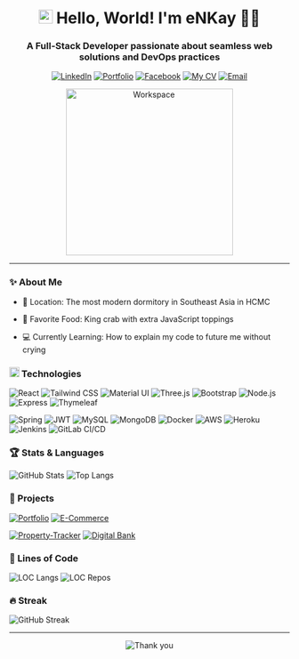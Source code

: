 <h1 align="center">
  <img width="25px" alt="Hello" src="https://camo.githubusercontent.com/2ec030bc751ce444be25f6ed5aa026d2a0950d5cc62603faa27f4ec72f1e7ac3/68747470733a2f2f782e747739332e66756e2f696d616765732f68692e676966">
  Hello, World! I'm eNKay 🙆‍♂️
</h1>

<h3 align="center">
  A Full-Stack Developer passionate about seamless web solutions and DevOps practices
</h3>

<div align="center">

  [![LinkedIn](https://img.shields.io/badge/en--kay-white?style=for-the-badge&logo=Linkedin&logoColor=0A66C2)](https://www.linkedin.com/in/en-kay)
  [![Portfolio](https://img.shields.io/badge/🌐_enkay.live-white?style=for-the-badge&logoColor=0A66C2)](https://enkay.live)
  [![Facebook](https://img.shields.io/badge/enkay.live-white?style=for-the-badge&logo=facebook&logoColor=0866FF)](https://www.facebook.com/enkay.live)
  [![My CV](https://img.shields.io/badge/My_CV-white?style=for-the-badge&logo=readdotcv&logoColor=EC1C24)](https://bit.ly/enkaycv)
  [![Email](https://img.shields.io/badge/enkay.work@outlook.com-white?style=for-the-badge&logo=gmail&logoColor=EA4335)](mailto:enkay.work@outlook.com)

  <img width="300px" src="https://user-images.githubusercontent.com/74038190/229223263-cf2e4b07-2615-4f87-9c38-e37600f8381a.gif" alt="Workspace">
</div>

***

### ✨ About Me

- 🏢 Location: The most modern dormitory in Southeast Asia in HCMC

- 🦀 Favorite Food: King crab with extra JavaScript toppings

- 💻 Currently Learning: How to explain my code to future me without crying

<h3>
  <img width="18px" src="https://user-images.githubusercontent.com/74038190/212284087-bbe7e430-757e-4901-90bf-4cd2ce3e1852.gif">
  Technologies
</h3>

![React](https://img.shields.io/badge/React-black?style=flat&logo=react&logoColor=61DAFB)
![Tailwind CSS](https://img.shields.io/badge/Tailwind_CSS-black?style=flat&logo=tailwindcss&logoColor=06B6D4)
![Material UI](https://img.shields.io/badge/Material_UI-black?style=flat&logo=mui&logoColor=007FFF)
![Three.js](https://img.shields.io/badge/Three.js-black?style=flat&logo=threedotjs&logoColor=white)
![Bootstrap](https://img.shields.io/badge/Bootstrap-black?style=flat&logo=bootstrap&logoColor=7952B3)
![Node.js](https://img.shields.io/badge/Node.js-black?style=flat&logo=node.js&logoColor=339933)
![Express](https://img.shields.io/badge/Express-black?style=flat&logo=express&logoColor=white)
![Thymeleaf](https://img.shields.io/badge/Thymeleaf-black?style=flat&logo=thymeleaf&logoColor=005F0F)

![Spring](https://img.shields.io/badge/Spring-black?style=flat&logo=spring&logoColor=6DB33F)
![JWT](https://img.shields.io/badge/JWT-black?style=flat&logo=jsonwebtokens&logoColor=white)
![MySQL](https://img.shields.io/badge/MySQL-black?style=flat&logo=mysql&logoColor=4479A1)
![MongoDB](https://img.shields.io/badge/MongoDB-black?style=flat&logo=mongodb&logoColor=47A248)
![Docker](https://img.shields.io/badge/Docker-black?style=flat&logo=docker&logoColor=2496ED)
![AWS](https://img.shields.io/badge/AWS-black?style=flat&logo=amazonwebservices&logoColor=FF9900)
![Heroku](https://img.shields.io/badge/Heroku-black?style=flat&logo=heroku&logoColor=430098)
![Jenkins](https://img.shields.io/badge/Jenkins-black?style=flat&logo=jenkins&logoColor=D24939)
![GitLab CI/CD](https://img.shields.io/badge/GitLab_CI/CD-black?style=flat&logo=gitlab&logoColor=FC6D26)

### 🏆 Stats & Languages

![GitHub Stats](https://github-readme-stats.vercel.app/api?username=enkay2408&hide=stars,issues&show=prs_merged_percentage&show_icons=true&theme=holi&border_color=71a9e&rank_icon=github&line_height=24)
![Top Langs](https://github-readme-stats.vercel.app/api/top-langs/?username=enkay2408&exclude_repo=fCC_Responsive-Web-Design,fCC_JavaScript-Algorithms-and-Data-Structures,fCC_Front-End-Development-Libraries,fCC_Relational-Database,fCC_Quality-Assurance,fCC_Information-Security,temp-Portfolio&langs_count=6&layout=compact&theme=holi&border_color=71a9e&card_width=330px)

### 🚀 Projects

[![Portfolio](https://github-readme-stats.vercel.app/api/pin/?username=enkay2408&repo=portfolio&theme=gotham&border_color=54a68b)](https://github.com/eNKay2408/Portfolio)
[![E-Commerce](https://github-readme-stats.vercel.app/api/pin/?username=enkay2408&repo=e-commerce&theme=gotham&border_color=54a68b)](https://github.com/eNKay2408/E-Commerce)

[![Property-Tracker](https://github-readme-stats.vercel.app/api/pin/?username=enkay2408&repo=property-tracker&theme=gotham&border_color=54a68b)](https://github.com/eNKay2408/Property-Tracker)
[![Digital Bank](https://github-readme-stats.vercel.app/api/pin/?username=enkay2408&repo=digital-bank&theme=gotham&border_color=54a68b)](https://github.com/eNKay2408/Digital-Bank)

### 📝 Lines of Code

![LOC Langs](https://api.githubtrends.io/user/svg/eNKay2408/langs?time_range=one_year&theme=dark)
![LOC Repos](https://api.githubtrends.io/user/svg/eNKay2408/repos?time_range=one_year&group=other&theme=dark)

### 🔥 Streak

![GitHub Streak](https://streak-stats.demolab.com?user=enkay2408&theme=rising-sun&date_format=j%2Fn%5B%2FY%5D&border=e78e42&currStreakNum=e78e42&sideNums=e78e42&dates=fef7ee)

***

<div align="center">

  ![Thank you](https://readme-typing-svg.demolab.com?font=Fira+Code&weight=500&duration=4000&pause=1000&color=45A1FF&center=true&width=550&lines=Thank+you+for+visiting+my+GitHub+profile+%F0%9F%92%99)
  
</div>
